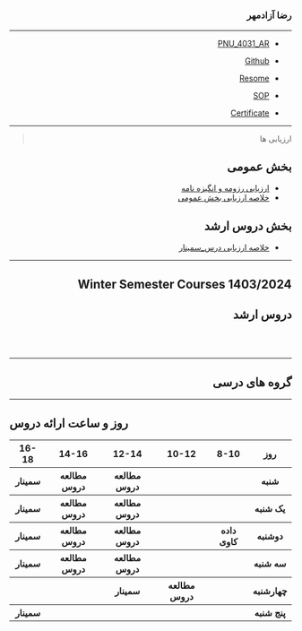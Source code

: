 # 
<div dir="rtl">


### رضا آزادمهر
 
---
- [PNU_4031_AR](https://github.com/reza-azadmehr/PNU_4031_AR)

- [Github](https://github.com/REZA-AZADMEHR)

- [Resome](https://REZA-AZADMEHR.github.io/resome/C:/Users/r.azadmehr.IT-AZADMEHR/Desktop/HTML/resumeh.htm)

- [SOP](https://REZA-AZADMEHR.github.io/sop/)

- [Certificate](https://REZA-AZADMEHR.github.io/certificate/)

------------------
> ارزیابی ها

##  بخش عمومی
- [ارزیابی رزومه و انگیزه نامه](https://github.com/mohamadimahnaz/PNU_3991_AR/blob/main/_General/KM_CV_CheckList_AR_3991.pdf)
- [خلاصه ارزیابی بخش عمومی](https://github.com/mohamadimahnaz/PNU_3991_AR/blob/main/_General/KM_GeneralSection_CheckList_AR_3991.pdf)

##  بخش دروس ارشد


- [خلاصه ارزیابی درس_سمینار]()

------------------
## Winter Semester Courses 1403/2024

## دروس ارشد

<br>
<br>

--------------

## گروه های درسی


 
    
------------------

<div dir="ltr">

## روز و ساعت ارائه دروس

<table style="width:100%">
  <tr>
    <th >16-18</th>
    <th >14-16</th>
    <th >12-14</th>
    <th>10-12</th>
    <th>8-10</th>
    <th>روز</th>
  </tr>
  <tr>
    <th >سمینار</th>
    <th >مطالعه دروس</th>
    <th >مطالعه دروس</th>
    <th></th>
    <th></th>
    <th>شنبه</th>
  </tr>
   <tr>
    <th >سمینار</th>
    <th >مطالعه دروس</th>
    <th>مطالعه دروس</th>
    <th></th>
    <th > </th>
    <th>یک شنبه</th>
  </tr>
   <tr>
     <th >سمینار</th>
    <th>مطالعه دروس</th>
     <th>مطالعه دروس</th>
     <th></th>
    <th >داده کاوی</th>
    <th>دوشنبه</th>
  </tr>
   <tr>
    <th >سمینار</th>
     <th>مطالعه دروس</th>
    <th>مطالعه دروس</th>
    <th></th>
    <th >  </th>
    <th>سه شنبه</th>
  </tr>
   <tr>
    <th></th>
    <th ></th>
    <th>سمینار</th>
    <th>مطالعه دروس</th>
     <th > </th>
    <th>چهارشنبه</th>
  </tr>
   <tr>
    <th > سمینار </th>
     <th ></th>
     <th ></th>
    <th> </th>
    <th></th>
    <th>پنج شنبه</th>
  </tr>
</table>

 
